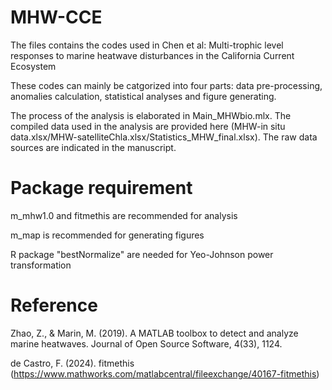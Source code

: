 # MHW-CCE
The files contains the codes used in Chen et al: Multi-trophic level responses to marine heatwave disturbances in the California Current Ecosystem

These codes can mainly be catgorized into four parts: data pre-processing, anomalies calculation, statistical analyses and figure generating. 

The process of the analysis is elaborated in Main_MHWbio.mlx. The compiled data used in the analysis are provided here (MHW-in situ data.xlsx/MHW-satelliteChla.xlsx/Statistics_MHW_final.xlsx). The raw data sources are indicated in the manuscript.

# Package requirement
m_mhw1.0 and fitmethis are recommended for analysis

m_map is recommended for generating figures

R package "bestNormalize" are needed for Yeo-Johnson power transformation

# Reference
Zhao, Z., & Marin, M. (2019). A MATLAB toolbox to detect and analyze marine heatwaves. Journal of Open Source Software, 4(33), 1124.

de Castro, F. (2024). fitmethis (https://www.mathworks.com/matlabcentral/fileexchange/40167-fitmethis)
